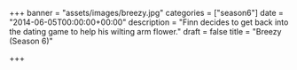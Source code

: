+++
banner = "assets/images/breezy.jpg"
categories = ["season6"]
date = "2014-06-05T00:00:00+00:00"
description = "Finn decides to get back into the dating game to help his wilting arm flower."
draft = false
title = "Breezy (Season 6)"

+++
